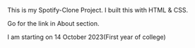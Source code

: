 This is my Spotify-Clone Project. I built this with HTML & CSS.

Go for the link in About section.

I am starting on 14 October 2023(First year of college)
